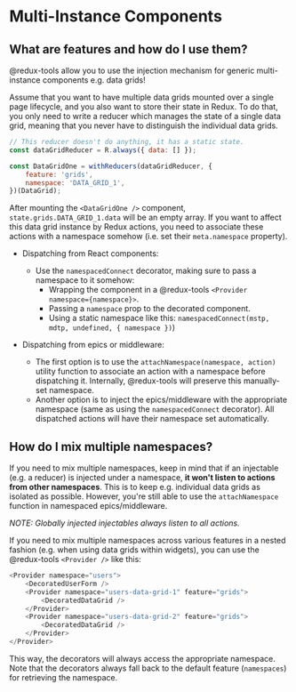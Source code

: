 # Multi-Instance Components

## What are features and how do I use them?

@redux-tools allow you to use the injection mechanism for generic multi-instance components e.g. data grids!

Assume that you want to have multiple data grids mounted over a single page lifecycle, and you also want to store their state in Redux. To do that, you only need to write a reducer which manages the state of a single data grid, meaning that you never have to distinguish the individual data grids.

```js
// This reducer doesn't do anything, it has a static state.
const dataGridReducer = R.always({ data: [] });

const DataGridOne = withReducers(dataGridReducer, {
	feature: 'grids',
	namespace: 'DATA_GRID_1',
})(DataGrid);
```

After mounting the `<DataGridOne />` component, `state.grids.DATA_GRID_1.data` will be an empty array. If you want to affect this data grid instance by Redux actions, you need to associate these actions with a namespace somehow (i.e. set their `meta.namespace` property).

- Dispatching from React components:

  - Use the `namespacedConnect` decorator, making sure to pass a namespace to it somehow:
    - Wrapping the component in a @redux-tools `<Provider namespace={namespace}>`.
    - Passing a `namespace` prop to the decorated component.
    - Using a static namespace like this: `namespacedConnect(mstp, mdtp, undefined, { namespace })`)

- Dispatching from epics or middleware:

  - The first option is to use the `attachNamespace(namespace, action)` utility function to associate an action with a namespace before dispatching it. Internally, @redux-tools will preserve this manually-set namespace.
  - Another option is to inject the epics/middleware with the appropriate namespace (same as using the `namespacedConnect` decorator). All dispatched actions will have their namespace set automatically.

## How do I mix multiple namespaces?

If you need to mix multiple namespaces, keep in mind that if an injectable (e.g. a reducer) is injected under a namespace, **it won't listen to actions from other namespaces**. This is to keep e.g. individual data grids as isolated as possible. However, you're still able to use the `attachNamespace` function in namespaced epics/middleware.

_NOTE: Globally injected injectables always listen to all actions._

If you need to mix multiple namespaces across various features in a nested fashion (e.g. when using data grids within widgets), you can use the @redux-tools `<Provider />` like this:

```js
<Provider namespace="users">
	<DecoratedUserForm />
	<Provider namespace="users-data-grid-1" feature="grids">
		<DecoratedDataGrid />
	</Provider>
	<Provider namespace="users-data-grid-2" feature="grids">
		<DecoratedDataGrid />
	</Provider>
</Provider>
```

This way, the decorators will always access the appropriate namespace. Note that the decorators always fall back to the default feature (`namespaces`) for retrieving the namespace.

